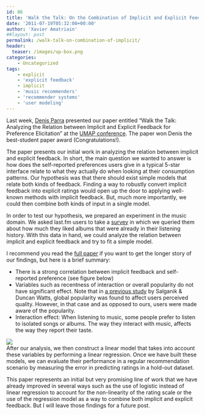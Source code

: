 ```yaml
---
id: 86
title: 'Walk the Talk: On the Combination of Implicit and Explicit Feedback'
date: '2011-07-19T05:32:00+00:00'
author: 'Xavier Amatriain'
##layout: post
permalink: /walk-talk-on-combination-of-implicit/
header:
  teaser: /images/up-box.png
categories:
    - Uncategorized
tags:
    - explicit
    - 'explicit feedback'
    - implicit
    - 'music recommenders'
    - 'recommender systems'
    - 'user modeling'
---
```


Last week, [Denis Parra](http://www.sis.pitt.edu/%7Edparra/) presented our paper entitled “Walk the Talk: Analyzing the Relation between Implicit and Explicit Feedback for Preference Elicitation” at the [UMAP conference](http://www.umap2011.org/). The paper won Denis the best-student paper award (Congratulations!).

The paper presents our initial work in analyzing the relation between implicit and explicit feedback. In short, the main question we wanted to answer is how does the self-reported preferences users give in a typical 5-star interface relate to what they actually do when looking at their consumption patterns. Our hypothesis was that there should exist simple models that relate both kinds of feedback. Finding a way to robustly convert implicit feedback into explicit ratings would open up the door to applying well-known methods with implicit feedback. But, much more importantly, we could then combine both kinds of input in a single model.

In order to test our hypothesis, we prepared an experiment in the music domain. We asked last.fm users to take a [survey](http://localhost:8080/wordpress/2010/08/study-on-online-music-taste-call-for.html) in which we queried them about how much they liked albums that were already in their listening history. With this data in hand, we could analyze the relation between implicit and explicit feedback and try to fit a simple model.

I recommend you read the [full paper](http://bit.ly/r1mvkK) if you want to get the longer story of our findings, but here is a brief summary:

- There is a strong correlation between implicit feedback and self-reported preference (see figure below)
- Variables such as recentness of interaction or overall popularity do not have significant effect. Note that in [a previous study](http://www.princeton.edu/%7Emjs3/salganik_watts08.pdf) by Salganik &amp; Duncan Watts, global popularity was found to affect users perceived quality. However, in that case and as opposed to ours, users were made aware of the popularity.
- Interaction effect: When listening to music, some people prefer to listen to isolated songs or albums. The way they interact with music, affects the way they report their taste.

[![](http://localhost:8080/wordpress/wp-content/uploads/2011/07/up-box.png)](http://1.bp.blogspot.com/-gtrwSvrIpEI/TifEaf_CfYI/AAAAAAAAANI/IzeMVpRZbaQ/s1600/up-box.png)  
After our analysis, we then construct a linear model that takes into account these variables by performing a linear regression. Once we have built these models, we can evaluate their performance in a regular recommendation scenario by measuring the error in predicting ratings in a hold-out dataset.

This paper represents an initial but very promising line of work that we have already improved in several ways such as the use of logistic instead of linear regression to account for the non-linearity of the rating scale or the use of the regression model as a way to combine both implicit and explicit feedback. But I will leave those findings for a future post.
